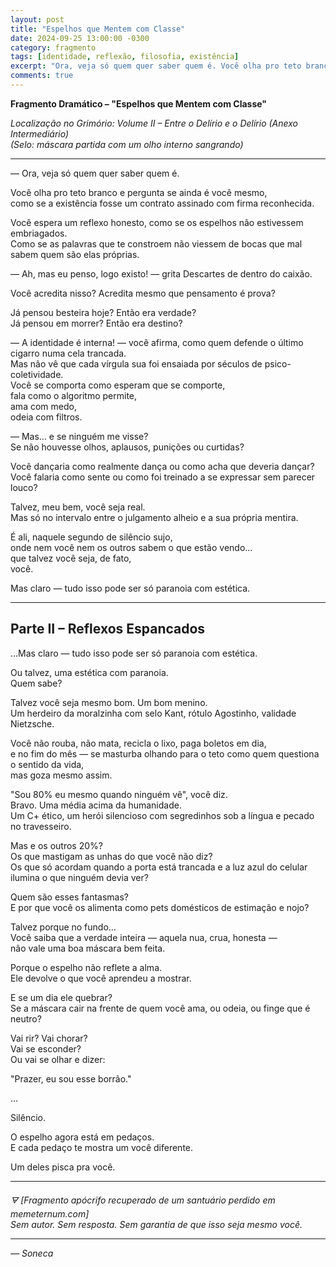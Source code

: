 ```yaml
---
layout: post
title: "Espelhos que Mentem com Classe"
date: 2024-09-25 13:00:00 -0300
category: fragmento
tags: [identidade, reflexão, filosofia, existência]
excerpt: "Ora, veja só quem quer saber quem é. Você olha pro teto branco e pergunta se ainda é você mesmo, como se a existência fosse um contrato assinado com firma reconhecida."
comments: true
---
```


**Fragmento Dramático – "Espelhos que Mentem com Classe"**

*Localização no Grimório: Volume II – Entre o Delírio e o Delírio (Anexo Intermediário)*  
*(Selo: máscara partida com um olho interno sangrando)*

---

— Ora, veja só quem quer saber quem é.

Você olha pro teto branco e pergunta se ainda é você mesmo,  
como se a existência fosse um contrato assinado com firma reconhecida.

Você espera um reflexo honesto, como se os espelhos não estivessem embriagados.  
Como se as palavras que te constroem não viessem de bocas que mal sabem quem são elas próprias.

— Ah, mas eu penso, logo existo! — grita Descartes de dentro do caixão.

Você acredita nisso? Acredita mesmo que pensamento é prova?

Já pensou besteira hoje? Então era verdade?  
Já pensou em morrer? Então era destino?

— A identidade é interna! — você afirma, como quem defende o último cigarro numa cela trancada.  
Mas não vê que cada vírgula sua foi ensaiada por séculos de psico-coletividade.  
Você se comporta como esperam que se comporte,  
fala como o algoritmo permite,  
ama com medo,  
odeia com filtros.

— Mas… e se ninguém me visse?  
Se não houvesse olhos, aplausos, punições ou curtidas?

Você dançaria como realmente dança ou como acha que deveria dançar?  
Você falaria como sente ou como foi treinado a se expressar sem parecer louco?

Talvez, meu bem, você seja real.  
Mas só no intervalo entre o julgamento alheio e a sua própria mentira.

É ali, naquele segundo de silêncio sujo,  
onde nem você nem os outros sabem o que estão vendo…  
que talvez você seja, de fato,  
você.

Mas claro — tudo isso pode ser só paranoia com estética.

---

## Parte II – Reflexos Espancados

…Mas claro — tudo isso pode ser só paranoia com estética.

Ou talvez, uma estética com paranoia.  
Quem sabe?

Talvez você seja mesmo bom. Um bom menino.  
Um herdeiro da moralzinha com selo Kant, rótulo Agostinho, validade Nietzsche.

Você não rouba, não mata, recicla o lixo, paga boletos em dia,  
e no fim do mês — se masturba olhando para o teto como quem questiona o sentido da vida,  
mas goza mesmo assim.

"Sou 80% eu mesmo quando ninguém vê", você diz.  
Bravo. Uma média acima da humanidade.  
Um C+ ético, um herói silencioso com segredinhos sob a língua e pecado no travesseiro.

Mas e os outros 20%?  
Os que mastigam as unhas do que você não diz?  
Os que só acordam quando a porta está trancada e a luz azul do celular ilumina o que ninguém devia ver?

Quem são esses fantasmas?  
E por que você os alimenta como pets domésticos de estimação e nojo?

Talvez porque no fundo…  
Você saiba que a verdade inteira — aquela nua, crua, honesta —  
não vale uma boa máscara bem feita.

Porque o espelho não reflete a alma.  
Ele devolve o que você aprendeu a mostrar.

E se um dia ele quebrar?  
Se a máscara cair na frente de quem você ama, ou odeia, ou finge que é neutro?

Vai rir? Vai chorar?  
Vai se esconder?  
Ou vai se olhar e dizer:

"Prazer, eu sou esse borrão."

…

Silêncio.

O espelho agora está em pedaços.  
E cada pedaço te mostra um você diferente.

Um deles pisca pra você.

---

*🜃 [Fragmento apócrifo recuperado de um santuário perdido em memeternum.com]*  
*Sem autor. Sem resposta. Sem garantia de que isso seja mesmo você.*

---

*— Soneca*
